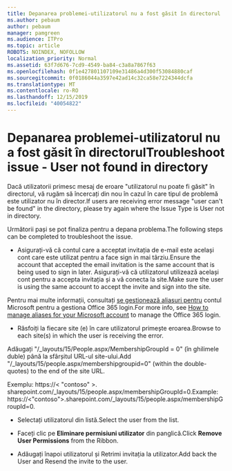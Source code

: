 ```yaml
---
title: Depanarea problemei-utilizatorul nu a fost găsit în directorul
ms.author: pebaum
author: pebaum
manager: pamgreen
ms.audience: ITPro
ms.topic: article
ROBOTS: NOINDEX, NOFOLLOW
localization_priority: Normal
ms.assetid: 63f7d676-7cd9-4549-ba84-c3a8a7867f63
ms.openlocfilehash: 0f1e427801107109e31486a4d300f53084880caf
ms.sourcegitcommit: 0f0186044a3597e42ad14c32ca58e7224344dcfa
ms.translationtype: MT
ms.contentlocale: ro-RO
ms.lasthandoff: 12/15/2019
ms.locfileid: "40054822"
---
```

# <a name="troubleshoot-issue---user-not-found-in-directory"></a><span data-ttu-id="50445-102">Depanarea problemei-utilizatorul nu a fost găsit în directorul</span><span class="sxs-lookup"><span data-stu-id="50445-102">Troubleshoot issue - User not found in directory</span></span>

<span data-ttu-id="50445-103">Dacă utilizatorii primesc mesaj de eroare "utilizatorul nu poate fi găsit" în directorul, vă rugăm să încercați din nou în cazul în care tipul de problemă este utilizator nu în director.</span><span class="sxs-lookup"><span data-stu-id="50445-103">If users are receiving error message "user can't be found" in the directory, please try again where the Issue Type is User not in directory.</span></span>

<span data-ttu-id="50445-104">Următorii pași se pot finaliza pentru a depana problema.</span><span class="sxs-lookup"><span data-stu-id="50445-104">The following steps can be completed to troubleshoot the issue.</span></span>

- <span data-ttu-id="50445-105">Asigurați-vă că contul care a acceptat invitația de e-mail este același cont care este utilizat pentru a face sign in mai târziu.</span><span class="sxs-lookup"><span data-stu-id="50445-105">Ensure the account that accepted the email invitation is the same account that is being used to sign in later.</span></span> <span data-ttu-id="50445-106">Asigurați-vă că utilizatorul utilizează același cont pentru a accepta invitația și a vă conecta la site.</span><span class="sxs-lookup"><span data-stu-id="50445-106">Make sure the user is using the same account to accept the invite and sign into the site.</span></span> 

<span data-ttu-id="50445-107">Pentru mai multe informații, consultați [se gestionează aliasuri pentru</a> contul Microsoft pentru a gestiona Office 365 login](https://support.microsoft.com/help/12407/microsoft-account-how-to-manage-aliases).</span><span class="sxs-lookup"><span data-stu-id="50445-107">For more info, see [How to manage aliases for your Microsoft account</a> to manage the Office 365 login](https://support.microsoft.com/help/12407/microsoft-account-how-to-manage-aliases).</span></span> 

- <span data-ttu-id="50445-108">Răsfoiți la fiecare site (e) în care utilizatorul primește eroarea.</span><span class="sxs-lookup"><span data-stu-id="50445-108">Browse to each site(s) in which the user is receiving the error.</span></span> 

<span data-ttu-id="50445-109">Adăugați "/_layouts/15/People.aspx/MembershipGroupId = 0" (în ghilimele duble) până la sfârșitul URL-ul site-ului.</span><span class="sxs-lookup"><span data-stu-id="50445-109">Add "/_layouts/15/people.aspx/membershipgroupid=0" (within the double-quotes) to the end of the site URL.</span></span> 

<span data-ttu-id="50445-110">Exemplu: https://< "contoso" >. sharepoint.com/_layouts/15/people.aspx/membershipGroupId=0.</span><span class="sxs-lookup"><span data-stu-id="50445-110">Example: https://<"contoso">.sharepoint.com/_layouts/15/people.aspx/membershipGroupId=0.</span></span>

- <span data-ttu-id="50445-111">Selectați utilizatorul din listă.</span><span class="sxs-lookup"><span data-stu-id="50445-111">Select the user from the list.</span></span>

- <span data-ttu-id="50445-112">Faceți clic pe **Eliminare permisiuni utilizator** din panglică.</span><span class="sxs-lookup"><span data-stu-id="50445-112">Click **Remove User Permissions** from the Ribbon.</span></span> 
-  <span data-ttu-id="50445-113">Adăugați înapoi utilizatorul și Retrimi invitația la utilizator.</span><span class="sxs-lookup"><span data-stu-id="50445-113">Add back the User and Resend the invite to the user.</span></span>


